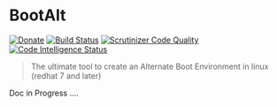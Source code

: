 # BootAlt

[![Donate](https://img.shields.io/badge/Donate-PayPal-green.svg)](https://www.paypal.com/cgi-bin/webscr?cmd=_s-xclick&hosted_button_id=XDCFPNTKUC4TU)
[![Build Status](https://travis-ci.org/iriven/BootAlt.svg?branch=master)](https://travis-ci.org/iriven/BootAlt)
[![Scrutinizer Code Quality](https://scrutinizer-ci.com/g/iriven/BootAlt/badges/quality-score.png?b=master)](https://scrutinizer-ci.com/g/iriven/BootAlt/?branch=master)
[![Code Intelligence Status](https://scrutinizer-ci.com/g/iriven/BootAlt/badges/code-intelligence.svg?b=master)](https://scrutinizer-ci.com/code-intelligence)

>The ultimate tool to create an Alternate Boot Environment in linux  (redhat 7 and later)

Doc in Progress ....
